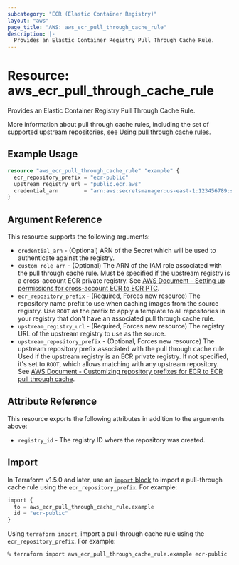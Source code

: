 ```yaml
---
subcategory: "ECR (Elastic Container Registry)"
layout: "aws"
page_title: "AWS: aws_ecr_pull_through_cache_rule"
description: |-
  Provides an Elastic Container Registry Pull Through Cache Rule.
---
```


# Resource: aws_ecr_pull_through_cache_rule

Provides an Elastic Container Registry Pull Through Cache Rule.

More information about pull through cache rules, including the set of supported
upstream repositories, see [Using pull through cache rules](https://docs.aws.amazon.com/AmazonECR/latest/userguide/pull-through-cache.html).

## Example Usage

```terraform
resource "aws_ecr_pull_through_cache_rule" "example" {
  ecr_repository_prefix = "ecr-public"
  upstream_registry_url = "public.ecr.aws"
  credential_arn        = "arn:aws:secretsmanager:us-east-1:123456789:secret:ecr-pullthroughcache/ecrpublic"
}
```

## Argument Reference

This resource supports the following arguments:

* `credential_arn` - (Optional) ARN of the Secret which will be used to authenticate against the registry.
* `custom_role_arn` - (Optional) The ARN of the IAM role associated with the pull through cache rule. Must be specified if the upstream registry is a cross-account ECR private registry. See [AWS Document - Setting up permissions for cross-account ECR to ECR PTC](https://docs.aws.amazon.com/AmazonECR/latest/userguide/pull-through-cache-private.html).
* `ecr_repository_prefix` - (Required, Forces new resource) The repository name prefix to use when caching images from the source registry. Use `ROOT` as the prefix to apply a template to all repositories in your registry that don't have an associated pull through cache rule.
* `upstream_registry_url` - (Required, Forces new resource) The registry URL of the upstream registry to use as the source.
* `upstream_repository_prefix` - (Optional, Forces new resource) The upstream repository prefix associated with the pull through cache rule. Used if the upstream registry is an ECR private registry. If not specified, it's set to `ROOT`, which allows matching with any upstream repository. See [AWS Document - Customizing repository prefixes for ECR to ECR pull through cache](https://docs.aws.amazon.com/AmazonECR/latest/userguide/pull-through-cache-private-wildcards.html). 

## Attribute Reference

This resource exports the following attributes in addition to the arguments above:

* `registry_id` - The registry ID where the repository was created.

## Import

In Terraform v1.5.0 and later, use an [`import` block](https://developer.hashicorp.com/terraform/language/import) to import a pull-through cache rule using the `ecr_repository_prefix`. For example:

```terraform
import {
  to = aws_ecr_pull_through_cache_rule.example
  id = "ecr-public"
}
```

Using `terraform import`, import a pull-through cache rule using the `ecr_repository_prefix`. For example:

```console
% terraform import aws_ecr_pull_through_cache_rule.example ecr-public
```
